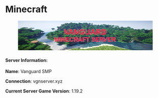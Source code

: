 # Minecraft

<figure><img src="../.gitbook/assets/mc_banner (1).png" alt=""><figcaption></figcaption></figure>

#### Server Information:

**Name**: Vanguard SMP

**Connection**: vgnserver.xyz

**Current Server Game Version**: 1.19.2
